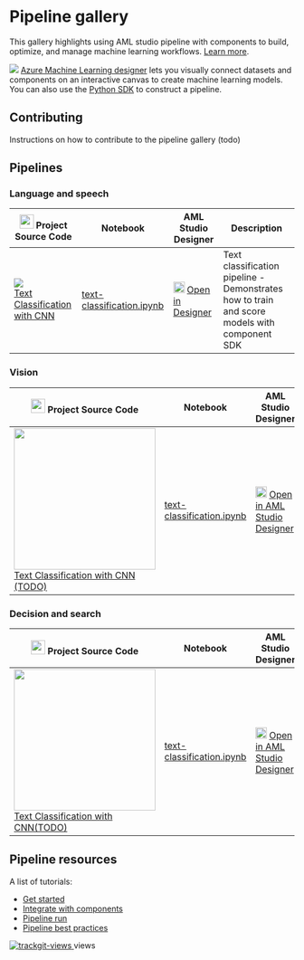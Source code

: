 # Pipeline gallery
This gallery highlights using AML studio pipeline with components to build, optimize, and manage machine learning workflows. [Learn more](https://docs.microsoft.com/en-us/azure/machine-learning/concept-ml-pipelines).


![](https://docs.microsoft.com/en-us/azure/machine-learning/media/concept-designer/designer-drag-and-drop.gif)
[Azure Machine Learning designer](https://azure.microsoft.com/en-au/services/machine-learning/designer/) lets you visually connect datasets and components on an interactive canvas to create machine learning models. You can also use the [Python SDK](https://docs.microsoft.com/en-us/python/api/overview/azure/ml/?view=azure-ml-py) to construct a pipeline.

## Contributing
Instructions on how to contribute to the pipeline gallery (todo)

## Pipelines

### Language and speech
| <img src="https://maxcdn.icons8.com/Share/icon/p1em/Logos/github1600.png" width=25px> Project Source Code |  Notebook | AML Studio Designer | Description |
| --- | --- | --- | --- |
|![](https://contentmamluswest001.blob.core.windows.net/content/14b2744cf8d6418c87ffddc3f3127242/9502630827244d60a1214f250e3bbca7/464eb78e197d4440a332a129d8d523eb/image?4992105873257495)<br>[Text Classification with CNN](/pipelines/textcnn-pipeline) | [text-classification.ipynb](/pipelines/text-classification.ipynb) | <img src="https://ms-toolsai.gallerycdn.vsassets.io/extensions/ms-toolsai/vscode-ai/0.5.1/1556575437282/Microsoft.VisualStudio.Services.Icons.Default" width=20px> [Open in Designer](https://github.com/Azure/DesignerPrivatePreviewFeatures/blob/master/azureml-modules/samples/text-classification.ipynb) | Text classification pipeline - Demonstrates how to train and score models with component SDK|

### Vision
| <img src="https://maxcdn.icons8.com/Share/icon/p1em/Logos/github1600.png" width=25px> Project Source Code |  Notebook | AML Studio Designer | Description |
| --- | --- | --- | --- |
|<img width=250px src="https://az712634.vo.msecnd.net/content/14b2744cf8d6418c87ffddc3f3127242/9502630827244d60a1214f250e3bbca7/2582235d50db4e3d8f51e7fa48f1e58f/447783803c834d639522fb9041456b4b/image?7110783822035278"><br>[Text Classification with CNN (TODO)](https://github.com/tichx/azureml-pipeline-components-gallery/tree/master/Pipelines/textcnn-pipeline) | [text-classification.ipynb](/pipelines/text-classification.ipynb) | <img src="https://ms-toolsai.gallerycdn.vsassets.io/extensions/ms-toolsai/vscode-ai/0.5.1/1556575437282/Microsoft.VisualStudio.Services.Icons.Default" width=20px> [Open in AML Studio Designer](https://github.com/Azure/DesignerPrivatePreviewFeatures/blob/master/azureml-modules/samples/text-classification.ipynb) | Text classification pipeline - Demonstrates how to train and score models with component SDK|

### Decision and search
| <img src="https://maxcdn.icons8.com/Share/icon/p1em/Logos/github1600.png" width=25px> Project Source Code | Notebook | AML Studio Designer | Description |
| --- | --- | --- | --- |
|<img width=250px src="https://az712634.vo.msecnd.net/content/14b2744cf8d6418c87ffddc3f3127242/9502630827244d60a1214f250e3bbca7/0eb69d89b94b46c591a665340ae20043/f58720c85e694565aa7bf8d077287783/image?4955111270295798"><br>[Text Classification with CNN(TODO)](https://github.com/tichx/azureml-pipeline-components-gallery/tree/master/Pipelines/textcnn-pipeline) | [text-classification.ipynb](/pipelines/text-classification.ipynb) | <img src="https://ms-toolsai.gallerycdn.vsassets.io/extensions/ms-toolsai/vscode-ai/0.5.1/1556575437282/Microsoft.VisualStudio.Services.Icons.Default" width=20px> [Open in AML Studio Designer](https://github.com/Azure/DesignerPrivatePreviewFeatures/blob/master/azureml-modules/samples/text-classification.ipynb) | Text classification pipeline - Demonstrates how to train and score models with component SDK|


## Pipeline resources
A list of tutorials:
- [Get started](#)
- [Integrate with components](#)
- [Pipeline run](#)
- [Pipeline best practices](#)


<a href="https://trackgit.com">
<img src="https://sfy.cx/u/oFt" alt="trackgit-views" />
</a> views